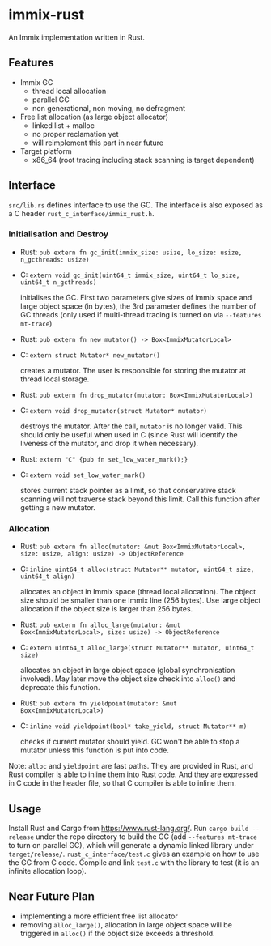 # immix-rust

An Immix implementation written in Rust.

## Features

- Immix GC
  - thread local allocation
  - parallel GC
  - non generational, non moving, no defragment
- Free list allocation (as large object allocator)
  - linked list + malloc
  - no proper reclamation yet
  - will reimplement this part in near future
- Target platform
  - x86_64 (root tracing including stack scanning is target dependent)

## Interface

`src/lib.rs` defines interface to use the GC. The interface is also
exposed as a C header `rust_c_interface/immix_rust.h`.

### Initialisation and Destroy

- Rust: `pub extern fn gc_init(immix_size: usize, lo_size: usize, n_gcthreads: usize)`
- C: `extern void gc_init(uint64_t immix_size, uint64_t lo_size, uint64_t n_gcthreads)`

  initialises the GC. First two parameters give sizes of immix space and
  large object space (in bytes), the 3rd parameter defines the number of
  GC threads (only used if multi-thread tracing is turned on via
  `--features mt-trace`)

- Rust: `pub extern fn new_mutator() -> Box<ImmixMutatorLocal>`
- C: `extern struct Mutator* new_mutator()`

  creates a mutator. The user is responsible for storing the mutator at thread
  local storage.

- Rust: `pub extern fn drop_mutator(mutator: Box<ImmixMutatorLocal>)`
- C: `extern void drop_mutator(struct Mutator* mutator)`

  destroys the mutator. After the call, `mutator` is no longer valid. This should
  only be useful when used in C (since Rust will identify the liveness of the mutator,
  and drop it when necessary).

- Rust: `extern "C" {pub fn set_low_water_mark();}`
- C: `extern void set_low_water_mark()`

  stores current stack pointer as a limit, so that conservative stack scanning
  will not traverse stack beyond this limit. Call this function after getting
  a new mutator.

### Allocation

- Rust: `pub extern fn alloc(mutator: &mut Box<ImmixMutatorLocal>, size: usize, align: usize) -> ObjectReference`
- C: `inline uint64_t alloc(struct Mutator** mutator, uint64_t size, uint64_t align)`

  allocates an object in Immix space (thread local allocation).
  The object size should be smaller than one Immix line (256 bytes).
  Use large object allocation if the object size is larger than 256 bytes.

- Rust: `pub extern fn alloc_large(mutator: &mut Box<ImmixMutatorLocal>, size: usize) -> ObjectReference`
- C: `extern uint64_t alloc_large(struct Mutator** mutator, uint64_t size)`

  allocates an object in large object space (global synchronisation involved).
  May later move the object size check into `alloc()` and deprecate this function.

- Rust: `pub extern fn yieldpoint(mutator: &mut Box<ImmixMutatorLocal>)`
- C: `inline void yieldpoint(bool* take_yield, struct Mutator** m)`

  checks if current mutator should yield. GC won't be able to stop a mutator
  unless this function is put into code.

Note: `alloc` and `yieldpoint` are fast paths. They are provided in Rust,
and Rust compiler is able to inline them into Rust code. And they are
expressed in C code in the header file, so that C compiler is able to inline them.

## Usage

Install Rust and Cargo from https://www.rust-lang.org/.
Run `cargo build --release` under the repo directory to build the GC
(add `--features mt-trace` to turn on parallel GC), which
will generate a dynamic linked library under `target/release/`.
`rust_c_interface/test.c` gives an example on how to use the GC from
C code. Compile and link `test.c` with the library to test (it is an
infinite allocation loop).

## Near Future Plan

- implementing a more efficient free list allocator
- removing `alloc_large()`, allocation in large object space will be triggered
  in `alloc()` if the object size exceeds a threshold.
